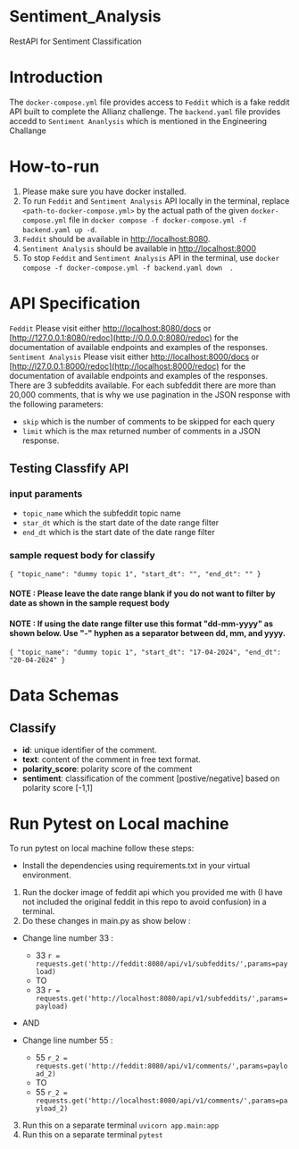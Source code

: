 # Sentiment_Analysis
RestAPI for Sentiment Classification

# Introduction
The `docker-compose.yml` file provides access to `Feddit` which is a fake reddit API built to complete the Allianz challenge. 
The `backend.yaml` file provides accedd to `Sentiment Ananlysis` which is mentioned in the Engineering Challange

# How-to-run
1. Please make sure you have docker installed.
2. To run `Feddit` and `Sentiment Analysis` API locally in the terminal, replace `<path-to-docker-compose.yml>` by the actual path of the given `docker-compose.yml` file in `docker compose -f docker-compose.yml -f backend.yaml up -d`.
3. `Feddit` should be available in [http://localhost:8080](http://localhost:8080).
4. `Sentiment Analysis` should be available in [http://localhost:8000](http://localhost:8000)
5. To stop `Feddit` and `Sentiment Analysis` API in the terminal,  use  `docker compose -f docker-compose.yml -f backend.yaml down  `.

# API Specification
`Feddit`
Please visit either [http://localhost:8080/docs](http://localhost:8080/docs) or [http://127.0.0.1:8080/redoc](http://0.0.0.0:8080/redoc) for the documentation of available endpoints and examples of the responses.
`Sentiment Analysis`
Please visit either [http://localhost:8000/docs](http://localhost:8000/docs) or [http://l27.0.0.1:8000/redoc](http://localhost:8000/redoc) for the documentation of available endpoints and examples of the responses.
There are 3 subfeddits available. For each subfeddit there are more than 20,000 comments, that is why we use pagination in the JSON response with the following parameters:
+ `skip` which is the number of comments to be skipped for each query
+ `limit` which is the max returned number of comments in a JSON response.

## Testing Classfify API
### input paraments
+ `topic_name` which the subfeddit topic name
+ `star_dt` which is the start date of the date range filter
+ `end_dt` which is the start date of the date range filter

### sample request body for classify
`{
  "topic_name": "dummy topic 1",
  "start_dt": "",
  "end_dt": ""
}`
#### NOTE : Please leave the date range blank if you do not want to filter by date as shown in the sample request body 
#### NOTE : If using the date range filter use this format "dd-mm-yyyy" as shown below. Use "-" hyphen as a separator between dd, mm, and yyyy.
`{
  "topic_name": "dummy topic 1",
  "start_dt": "17-04-2024",
  "end_dt": "20-04-2024"
}`

# Data Schemas
## Classify

+ **id**: unique identifier of the comment.
+ **text**: content of the comment in free text format.
+ **polarity_score**: polarity score of the comment
+ **sentiment**: classification of the comment [postive/negative] based on polarity score [-1,1]

# Run Pytest on Local machine
To run pytest on local machine follow these steps:
+ Install the dependencies using requirements.txt in your virtual environment.
1. Run the docker image of feddit api which you provided me with (I have not included the original feddit in this repo to avoid confusion) in a terminal.
2. Do these changes in main.py as show below :
+ Change line number 33 :
  + 33 `r = requests.get('http://feddit:8080/api/v1/subfeddits/',params=payload)`
  + TO
  + 33 `r = requests.get('http://localhost:8080/api/v1/subfeddits/',params=payload)`

+ AND

+ Change line number 55 :
  + 55 `r_2 = requests.get('http://feddit:8080/api/v1/comments/',params=payload_2)`
  + TO 
  + 55 `r_2 = requests.get('http://localhost:8080/api/v1/comments/',params=payload_2)`
3. Run this on a separate terminal `uvicorn app.main:app`
4. Run this on a separate terminal `pytest`


